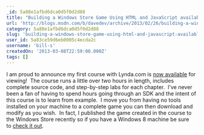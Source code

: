 ```yaml
---
_id: 5a88e1afbd6dca0d5f0d2d88
title: "Building a Windows Store Game Using HTML and JavaScript available from Lynda.com"
url: 'http://blogs.msdn.com/b/davedev/archive/2013/02/26/building-a-windows-store-game-using-html-and-javascript-available-from-lynda-com.aspx'
category: 5a88e1afbd6dca0d5f0d2d88
slug: 'building-a-windows-store-game-using-html-and-javascript-available-from-lynda-com'
user_id: 5a83ce59d6eb0005c4ecda2c
username: 'bill-s'
createdOn: '2013-03-08T22:59:08.000Z'
tags: []
---
```


I am proud to announce my first course with Lynda.com is <a href="http://bit.ly/lyndawin8games">now available</a> for viewing!  The course runs a little over two hours in length, includes complete source code, and step-by-step labs for each chapter.  I’ve never been a fan of having to spend hours going through an SDK and the intent of this course is to learn from example.  I move you from having no tools installed on your machine to a complete game you can then download and modify as you wish.  In fact, I published the game created in the course to the Windows Store recently so if you have a Windows 8 machine be sure to <a href="http://bit.ly/balloonswin8">check it out</a>.
